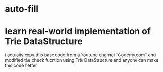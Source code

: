 # auto-fill
# learn real-world implementation of Trie DataStructure

I actually copy this base code from a Youtube channel "Codemy.com" and modified the check fucntion using Trie DataStructure
and anyone can make this code better
